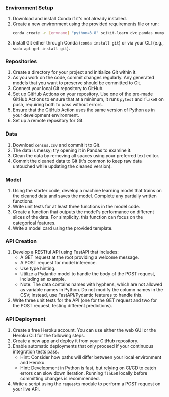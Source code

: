 ### Environment Setup

1. Download and install Conda if it's not already installed.
2. Create a new environment using the provided requirements file or run:
   ```bash
   conda create -n [envname] "python=3.8" scikit-learn dvc pandas numpy pytest jupyter jupyterlab fastapi uvicorn -c conda-forge
   ```
3. Install Git either through Conda (`conda install git`) or via your CLI (e.g., `sudo apt-get install git`).

### Repositories

1. Create a directory for your project and initialize Git within it.
2. As you work on the code, commit changes regularly. Any generated models that you want to preserve should be committed to Git.
3. Connect your local Git repository to GitHub.
4. Set up GitHub Actions on your repository. Use one of the pre-made GitHub Actions to ensure that at a minimum, it runs `pytest` and `flake8` on push, requiring both to pass without errors.
5. Ensure that the GitHub Action uses the same version of Python as in your development environment.
6. Set up a remote repository for Git.

### Data

1. Download `census.csv` and commit it to Git.
2. The data is messy; try opening it in Pandas to examine it.
3. Clean the data by removing all spaces using your preferred text editor.
4. Commit the cleaned data to Git (it's common to keep raw data untouched while updating the cleaned version).

### Model

1. Using the starter code, develop a machine learning model that trains on the cleaned data and saves the model. Complete any partially written functions.
2. Write unit tests for at least three functions in the model code.
3. Create a function that outputs the model's performance on different slices of the data. For simplicity, this function can focus on the categorical features.
4. Write a model card using the provided template.

### API Creation

1. Develop a RESTful API using FastAPI that includes:
   - A GET request at the root providing a welcome message.
   - A POST request for model inference.
   - Use type hinting.
   - Utilize a Pydantic model to handle the body of the POST request, including an example.
   - Note: The data contains names with hyphens, which are not allowed as variable names in Python. Do not modify the column names in the CSV; instead, use FastAPI/Pydantic features to handle this.
2. Write three unit tests for the API (one for the GET request and two for the POST request, testing different predictions).

### API Deployment

1. Create a free Heroku account. You can use either the web GUI or the Heroku CLI for the following steps.
2. Create a new app and deploy it from your GitHub repository.
3. Enable automatic deployments that only proceed if your continuous integration tests pass.
   - Hint: Consider how paths will differ between your local environment and Heroku.
   - Hint: Development in Python is fast, but relying on CI/CD to catch errors can slow down iteration. Running `flake8` locally before committing changes is recommended.
4. Write a script using the `requests` module to perform a POST request on your live API.